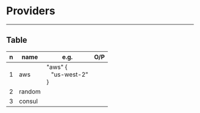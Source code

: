 # Providers

---

## Table
|n|name|e.g.|O/P|
|-|----|----|---|
|1|aws |"aws" { <br/> &ensp; "us-west-2" <br/> }||
|2|random
|3|consul|
